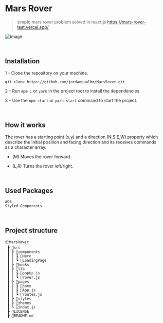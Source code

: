 # Mars Rover
> simple mars rover problem solved in react.js
> https://mars-rover-test.vercel.app/

![image](https://user-images.githubusercontent.com/50970557/194802350-9461241c-f5f3-402d-a8f3-536dc0e89c96.png)

<br/>

## Installation

1 - Clone the repository on your machine.

```
git clone https://github.com/jordaoqualho/MarsRover.git
```

2 - Run `npm i` or `yarn` in the project root to install the dependencies.

3 - Use the `npm start` or `yarn start` command to start the project.

<br/>

## How it works

The rover has a starting point (x,y) and a direction (N,S,E,W) property which describe the initial position and facing direction and its receives commands as a character array.
- (M) Moves the rover forward.
- (L,R) Turns the rover left/right.

  <br/>

## Used Packages

```
AOS
Styled Components
```

<br/>

## Project structure

```
📦MarsRover
 ┣ 📂src
 ┃ ┣ 📂components
 ┃ ┃ ┣ 📂Hero
 ┃ ┃ ┗ 📂LoadingPage
 ┃ ┣ 📂hooks
 ┃ ┣ 📂lib
 ┃ ┃ ┣ 📜popUp.js
 ┃ ┃ ┗ 📜rover.js
 ┃ ┣ 📂pages
 ┃ ┃ ┣ 📂home
 ┃ ┃ ┣ 📜App.js
 ┃ ┃ ┗ 📜routes.js
 ┃ ┣ 📂styles
 ┃ ┣ 📂themes
 ┃ ┗ 📜index.js
 ┣ 📜LICENSE
 ┣ 📜README.md
```
